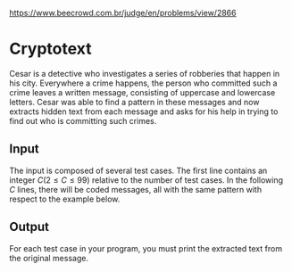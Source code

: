 https://www.beecrowd.com.br/judge/en/problems/view/2866

# Cryptotext

Cesar is a detective who investigates a series of robberies that happen in his
city. Everywhere a crime happens, the person who committed such a crime leaves a
written message, consisting of uppercase and lowercase letters. Cesar was able
to find a pattern in these messages and now extracts hidden text from each
message and asks for his help in trying to find out who is committing such
crimes.

## Input

The input is composed of several test cases. The first line contains an integer
$C (2 \leq C \leq 99)$ relative to the number of test cases. In the following $C$
lines, there will be coded messages, all with the same pattern with respect to
the example below.

## Output

For each test case in your program, you must print the extracted text from the
original message.
